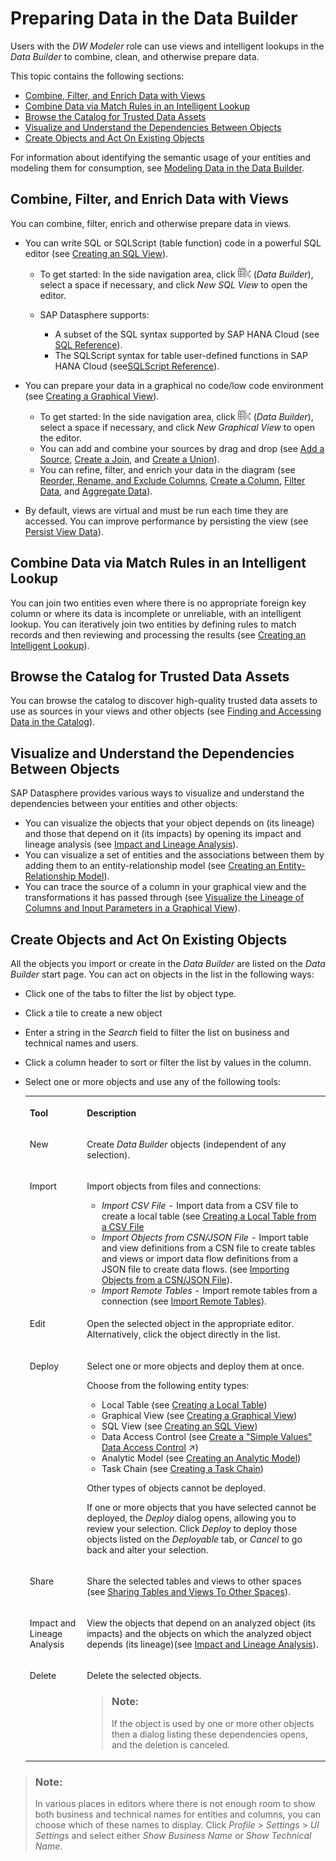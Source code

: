 <!-- loiof2e359c899fa4351b5f514d1d86ed9e2 -->

# Preparing Data in the Data Builder

Users with the *DW Modeler* role can use views and intelligent lookups in the *Data Builder* to combine, clean, and otherwise prepare data.

This topic contains the following sections:

-   [Combine, Filter, and Enrich Data with Views](preparing-data-in-the-data-builder-f2e359c.md#loiof2e359c899fa4351b5f514d1d86ed9e2__section_views)
-   [Combine Data via Match Rules in an Intelligent Lookup](preparing-data-in-the-data-builder-f2e359c.md#loiof2e359c899fa4351b5f514d1d86ed9e2__section_intelligent_lookups)
-   [Browse the Catalog for Trusted Data Assets](preparing-data-in-the-data-builder-f2e359c.md#loiof2e359c899fa4351b5f514d1d86ed9e2__section_catalog)
-   [Visualize and Understand the Dependencies Between Objects](preparing-data-in-the-data-builder-f2e359c.md#loiof2e359c899fa4351b5f514d1d86ed9e2__section_er_models)
-   [Create Objects and Act On Existing Objects](preparing-data-in-the-data-builder-f2e359c.md#loiof2e359c899fa4351b5f514d1d86ed9e2__section_tools)

For information about identifying the semantic usage of your entities and modeling them for consumption, see [Modeling Data in the Data Builder](Modeling-Data-in-the-Data-Builder/modeling-data-in-the-data-builder-5c1e3d4.md).



<a name="loiof2e359c899fa4351b5f514d1d86ed9e2__section_views"/>

## Combine, Filter, and Enrich Data with Views

You can combine, filter, enrich and otherwise prepare data in views.

-   You can write SQL or SQLScript \(table function\) code in a powerful SQL editor \(see [Creating an SQL View](creating-an-sql-view-81920e4.md)\).

    -   To get started: In the side navigation area, click ![](Creating-Finding-Sharing-Objects/images/Data_Builder_f73dc45.png) \(*Data Builder*\), select a space if necessary, and click *New SQL View* to open the editor.

    -   SAP Datasphere supports:
        -   A subset of the SQL syntax supported by SAP HANA Cloud \(see [SQL Reference](sql-reference-6a37cc5.md)\).
        -   The SQLScript syntax for table user-defined functions in SAP HANA Cloud \(see[SQLScript Reference](sqlscript-reference-6c46c6a.md)\).


-   You can prepare your data in a graphical no code/low code environment \(see [Creating a Graphical View](creating-a-graphical-view-27efb47.md)\).
    -   To get started: In the side navigation area, click ![](Creating-Finding-Sharing-Objects/images/Data_Builder_f73dc45.png) \(*Data Builder*\), select a space if necessary, and click *New Graphical View* to open the editor.
    -   You can add and combine your sources by drag and drop \(see [Add a Source](add-a-source-1eee180.md), [Create a Join](create-a-join-947d6d8.md), and [Create a Union](create-a-union-5c3d354.md)\).
    -   You can refine, filter, and enrich your data in the diagram \(see [Reorder, Rename, and Exclude Columns](reorder-rename-and-exclude-columns-b846d0d.md), [Create a Column](create-a-column-3897f48.md), [Filter Data](filter-data-6f6fa18.md), and [Aggregate Data](aggregate-data-7733250.md)\).

-   By default, views are virtual and must be run each time they are accessed. You can improve performance by persisting the view \(see [Persist View Data](persist-view-data-9bd12cf.md)\).




<a name="loiof2e359c899fa4351b5f514d1d86ed9e2__section_intelligent_lookups"/>

## Combine Data via Match Rules in an Intelligent Lookup

You can join two entities even where there is no appropriate foreign key column or where its data is incomplete or unreliable, with an intelligent lookup. You can iteratively join two entities by defining rules to match records and then reviewing and processing the results \(see [Creating an Intelligent Lookup](creating-an-intelligent-lookup-8f29f80.md)\).



<a name="loiof2e359c899fa4351b5f514d1d86ed9e2__section_catalog"/>

## Browse the Catalog for Trusted Data Assets

You can browse the catalog to discover high-quality trusted data assets to use as sources in your views and other objects \(see [Finding and Accessing Data in the Catalog](Creating-Finding-Sharing-Objects/finding-and-accessing-data-in-the-catalog-1047825.md)\).



<a name="loiof2e359c899fa4351b5f514d1d86ed9e2__section_er_models"/>

## Visualize and Understand the Dependencies Between Objects

SAP Datasphere provides various ways to visualize and understand the dependencies between your entities and other objects:

-   You can visualize the objects that your object depends on \(its lineage\) and those that depend on it \(its impacts\) by opening its impact and lineage analysis \(see [Impact and Lineage Analysis](Creating-Finding-Sharing-Objects/impact-and-lineage-analysis-9da4892.md)\).
-   You can visualize a set of entities and the associations between them by adding them to an entity-relationship model \(see [Creating an Entity-Relationship Model](creating-an-entity-relationship-model-a91c042.md)\).
-   You can trace the source of a column in your graphical view and the transformations it has passed through \(see [Visualize the Lineage of Columns and Input Parameters in a Graphical View](visualize-the-lineage-of-columns-and-input-parameters-in-a-graphical-view-a2426b7.md)\).



<a name="loiof2e359c899fa4351b5f514d1d86ed9e2__section_tools"/>

## Create Objects and Act On Existing Objects

All the objects you import or create in the *Data Builder* are listed on the *Data Builder* start page. You can act on objects in the list in the following ways:

-   Click one of the tabs to filter the list by object type.
-   Click a tile to create a new object
-   Enter a string in the *Search* field to filter the list on business and technical names and users.
-   Click a column header to sort or filter the list by values in the column.
-   Select one or more objects and use any of the following tools:


    <table>
    <tr>
    <th valign="top">

    Tool
    
    </th>
    <th valign="top">

    Description
    
    </th>
    </tr>
    <tr>
    <td valign="top">
    
    New
    
    </td>
    <td valign="top">
    
    Create *Data Builder* objects \(independent of any selection\).
    
    </td>
    </tr>
    <tr>
    <td valign="top">
    
    Import
    
    </td>
    <td valign="top">
    
    Import objects from files and connections:

    -   *Import CSV File* - Import data from a CSV file to create a local table \(see [Creating a Local Table from a CSV File](Acquiring-and-Preparing-Data-in-the-Data-Builder/creating-a-local-table-from-a-csv-file-8bba251.md)
    -   *Import Objects from CSN/JSON File* - Import table and view definitions from a CSN file to create tables and views or import data flow definitions from a JSON file to create data flows. \(see [Importing Objects from a CSN/JSON File](Creating-Finding-Sharing-Objects/importing-objects-from-a-csn-json-file-23599e6.md)\).
    -   *Import Remote Tables* - Import remote tables from a connection \(see [Import Remote Tables](Acquiring-and-Preparing-Data-in-the-Data-Builder/import-remote-tables-fd04efb.md)\).


    
    </td>
    </tr>
    <tr>
    <td valign="top">
    
    Edit
    
    </td>
    <td valign="top">
    
    Open the selected object in the appropriate editor. Alternatively, click the object directly in the list.
    
    </td>
    </tr>
    <tr>
    <td valign="top">
    
    Deploy
    
    </td>
    <td valign="top">
    
    Select one or more objects and deploy them at once.

    Choose from the following entity types:

    -   Local Table \(see [Creating a Local Table](Acquiring-and-Preparing-Data-in-the-Data-Builder/creating-a-local-table-2509fe4.md)\)
    -   Graphical View \(see [Creating a Graphical View](creating-a-graphical-view-27efb47.md)\)
    -   SQL View \(see [Creating an SQL View](creating-an-sql-view-81920e4.md)\)
    -   Data Access Control \(see [Create a "Simple Values" Data Access Control](https://help.sap.com/viewer/9f36ca35bc6145e4acdef6b4d852d560/DEV_CURRENT/en-US/5246328ec59045cb9c2aa693daee2557.html "Users with the DW Space Administrator role (or equivalent privileges) can create data access controls in which criteria are defined as simple values. Each user can only see the records that match any of the single values she is authorized for in the permissions entity.") :arrow_upper_right:\)
    -   Analytic Model \(see [Creating an Analytic Model](Modeling-Data-in-the-Data-Builder/creating-an-analytic-model-e5fbe9e.md)\)
    -   Task Chain \(see [Creating a Task Chain](Acquiring-and-Preparing-Data-in-the-Data-Builder/creating-a-task-chain-d1afbc2.md)\)

    Other types of objects cannot be deployed.

    If one or more objects that you have selected cannot be deployed, the *Deploy* dialog opens, allowing you to review your selection. Click *Deploy* to deploy those objects listed on the *Deployable* tab, or *Cancel* to go back and alter your selection.
    
    </td>
    </tr>
    <tr>
    <td valign="top">
    
    Share
    
    </td>
    <td valign="top">
    
    Share the selected tables and views to other spaces \(see [Sharing Tables and Views To Other Spaces](Creating-Finding-Sharing-Objects/sharing-tables-and-views-to-other-spaces-64b318f.md)\).
    
    </td>
    </tr>
    <tr>
    <td valign="top">
    
    Impact and Lineage Analysis
    
    </td>
    <td valign="top">
    
    View the objects that depend on an analyzed object \(its impacts\) and the objects on which the analyzed object depends \(its lineage\)\(see [Impact and Lineage Analysis](Creating-Finding-Sharing-Objects/impact-and-lineage-analysis-9da4892.md)\).
    
    </td>
    </tr>
    <tr>
    <td valign="top">
    
    Delete
    
    </td>
    <td valign="top">
    
    Delete the selected objects.

    > ### Note:  
    > If the object is used by one or more other objects then a dialog listing these dependencies opens, and the deletion is canceled.


    
    </td>
    </tr>
    </table>
    

> ### Note:  
> In various places in editors where there is not enough room to show both business and technical names for entities and columns, you can choose which of these names to display. Click *Profile* \> *Settings* \> *UI Settings* and select either *Show Business Name* or *Show Technical Name*.

